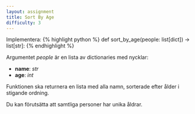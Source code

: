 ```yaml
---
layout: assignment
title: Sort By Age
difficulty: 3
---
```

Implementera:
{% highlight python %}
def sort_by_age(people: list[dict]) -> list[str]:
{% endhighlight %}

Argumentet *people* är en lista av dictionaries med nycklar:
- **name**: *str*
- **age**: *int*

Funktionen ska returnera en lista med alla namn, sorterade efter ålder i stigande ordning.

Du kan förutsätta att samtliga personer har unika åldrar.

<script>

function randint(a, b) {
    return Math.floor(Math.random() * (b - a + 1)) + a
}

const names = [
  "Erik",
  "Anna",
  "Johan",
  "Elsa",
  "Lars",
  "Sara",
  "Oskar",
  "Maja",
  "Nils",
  "Emilia"
]

const solution = `

def sort_by_age(people):
    people_sorted = sorted(people, key=lambda p: p["age"])
    return [person['name'] for person in people_sorted]

`

new Assignment(
    "sort_by_age",
    () => {
        const args = [[]]
        const num_of_people = randint(3, 6)

        const previous_ages = [null]
        const previous_names = [null]
        while (args[0].length < num_of_people) {
            let name = null
            let age = null

            while (true) {
                name = names[randint(0, names.length-1)]
                if (!previous_names.includes(name)) {
                    previous_names.push(name)
                    break
                }
            }

            while (true) {
                age = randint(20, 60)
                if (!previous_ages.includes(age)) {
                    previous_ages.push(age)
                    break
                }
            }

            args[0].push({name, age})
        }
        return args
    },
    solution
)

</script>
